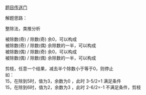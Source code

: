 [题目传送门](https://leetcode.cn/problems/consecutive-numbers-sum/)




解题思路：
  
  
整除法，类推分析  

被除数(奇)  /  除数(奇)  余0，可以构成  
被除数(奇)  /  除数(偶)  余除数的一半，可以构成  
被除数(偶)  /  除数(奇)  余0，可以构成   
被除数(偶)  /  除数(偶)  余除数的一半，可以构成    
  
  
剪枝，任意一个结果，减去半个除数小于等于0，则停止  
如：  
15，在除到5时，值为3，余数为0  ，此时 3-5/2=1 满足条件  
15，在除到6时，值为2，余数为3  ，此时 2-6/2=-1 不满足条件，剪枝  






